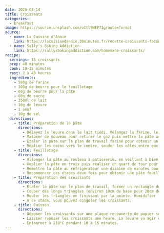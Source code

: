 ```yaml
---
date: 2020-04-14
title: Croissants
categories:
  - breakfast
image: https://source.unsplash.com/oCtl9WEP7Ig/auto=format
source:
  - name: La Cuisine d'Annie
    link: https://lacuisinedannie.20minutes.fr/recette-croissants-facon-boulangerie-355.html
  - name: Sally's Baking Addiction
    link: https://sallysbakingaddiction.com/homemade-croissants/
recipe:
  servings: 18 croissants
  prep: 40 minutes
  cook: 10-15 minutes
  rest: 2 à 48 heures
  ingredients:
    - 500g de farine
    - 300g de beurre pour le feuilletage
    - 60g de beurre pour la pâte
    - 60g de sucre
    - 350ml de lait
    - 10g de levure
    - 1 oeuf
    - 10g de sel
  directions:
    - title: Préparation de la pâte
      directions:
        - Délayez la levure dans le lait tiédi. Mélangez la farine, le sucre, le beurre ramolli et le lait. Pétrir quelques minutes pour obtenir une pâte homogène. Laisser reposer une heure à température ambiante.
        - Malaxer de nouveau pour retirer le gaz puis mettre la pâte au réfrigérateur pendant au moins 30 minutes (jusqu'à 24h). Il faut refroidir la pâte pour éviter que le beurre fonde.
        - Étaler la pâte sur le plan de travail fariné pour obtenir un carré de 40cm x 40cm environ. Répartir le beurre au milieu du carré, en laissant quelques centimètres de marges.
        - Replier les coins vers le centre, souder les côtés entre eux en humidifiant les bords.
    - title: Feuilletage
      directions:
        - Allonger la pâte au rouleau à patisserie, en veillant à bien la fariner des deux côtés. Sans farine, la pâte risque d'accrocher au pland de travail et au rouleau, laissant le beurre découvert.
        - Replier la pâte en trois puis réaliser un quart de tour pour que la pliure soit sur le côté.
        - Remettre la pâte au réfrigérateur une dizaine de minutes pour s'assurer de ne pas laisser fondre le beurre.
        - Recommencer ces étapes deux fois pour obtenir une pâte feuilletée, et laisser reposer au frais pendant au moins une heure (jusqu'à 24h).
    - title: Préparation des croissants
      directions:
        - Étaler la pâte sur le plan de travail, former un rectangle de 40cm x 50cm environ. Couper en deux dans le sens de la longueur.
        - Couper des longs triangles (environ 10cm de base pour 20cm de hauteur) dans les deux morceaux de pâte.
        - Rouler les triangles en finissant par la pointe. Humidifier la pointe pour sceller les croissants.
        - À ce stade, vous pouvez congeler les croissants.
    - title: Cuisson
      directions:
        - Déposer les croissants sur une plaque recouverte de papier sulfurisé. S'ils sortent du congélateur, faîtes-les décongeler quelques heures.
        - Laisser reposer les croissants une heure. La levure va agir et il vont gonfler. Vous pouvez les enduire de jaune d'oeuf dilué avec un peu d'eau pour les rendre brillants.
        - Enfourner à 210°C pendant 10 à 15 minutes.
---
```

